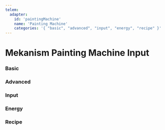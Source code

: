 ```yaml
---
telem:
  adapter:
    id: 'paintingMachine'
    name: 'Painting Machine'
    categories: '{ "basic", "advanced", "input", "energy", "recipe" }'
---
```


<script setup>
  import { data as metrics } from './common/metrics.data.ts'
</script>

# Mekanism Painting Machine Input <RepoLink path="lib/input/mekanism/PaintingMachineInputAdapter.lua" />

<!--@include: ./common/preamble.md -->

### Basic

<MetricTable
  prefix="mekpainting:"
  :metrics="[
    { name: 'input_pigment_item_count',         value: '0 - inf',   unit: 'item'  },
    { name: 'input_pigment_filled_percentage',  value: '0.0 - 1.0'                },
    { name: 'input_item_count',                 value: '0 - inf',   unit: 'item'  },
    { name: 'output_count',                     value: '0 - inf',   unit: 'item'  },
    { name: 'energy_usage',                     value: '0.0 - inf', unit: 'FE/t'  },
    ...metrics.genericMachine.basic
  ]"
/>

### Advanced

<MetricTable
  prefix="mekpainting:"
  :metrics="[
    ...metrics.genericMachine.advanced
  ]"
/>

### Input

<MetricTable
  prefix="mekpainting:"
  :metrics="[
    { name: 'input_pigment',          value: '0.0 - inf', unit: 'B' },
    { name: 'input_pigment_capacity', value: '0.0 - inf', unit: 'B' },
    { name: 'input_pigment_needed',   value: '0.0 - inf', unit: 'B' }
  ]"
/>

### Energy

<MetricTable
  prefix="mekpainting:"
  :metrics="[
    ...metrics.genericMachine.energy
  ]"
/>

### Recipe

<MetricTable
  prefix="mekpainting:"
  :metrics="[
    ...metrics.recipeProgress.recipe,
  ]"
/>
